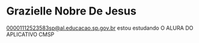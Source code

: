 # Grazielle Nobre De Jesus 
00001112523583sp@al.educacao.sp.gov.br
estou estudando O ALURA DO APLICATIVO CMSP
